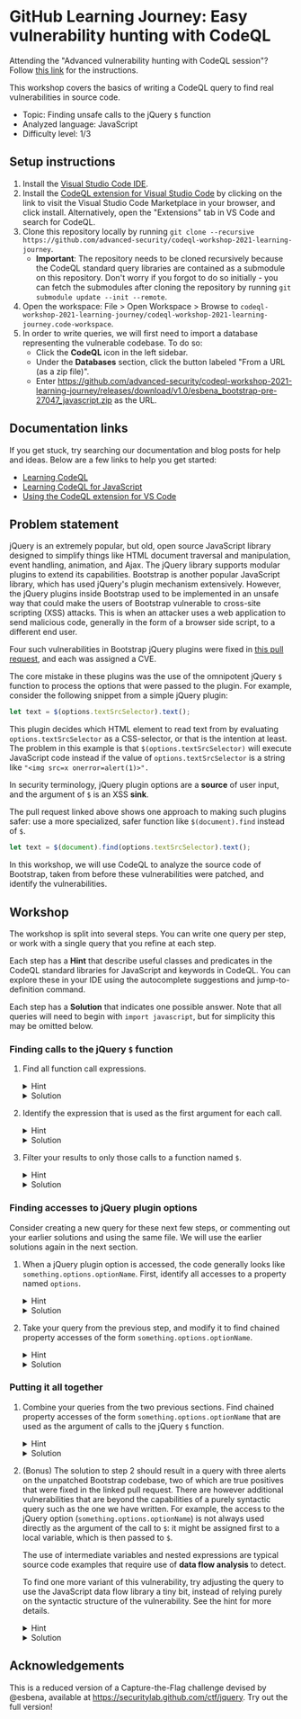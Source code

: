 # GitHub Learning Journey: Easy vulnerability hunting with CodeQL

Attending the "Advanced vulnerability hunting with CodeQL session"? Follow [this link](README-advanced.md) for the instructions.

This workshop covers the basics of writing a CodeQL query to find real vulnerabilities in source code.

- Topic: Finding unsafe calls to the jQuery `$` function
- Analyzed language: JavaScript
- Difficulty level: 1/3

## Setup instructions

1. Install the [Visual Studio Code IDE](https://code.visualstudio.com/download).
1. Install the [CodeQL extension for Visual Studio Code](https://marketplace.visualstudio.com/items?itemName=GitHub.vscode-codeql) by clicking on the link to visit the Visual Studio Code Marketplace in your browser, and click install. Alternatively, open the "Extensions" tab in VS Code and search for CodeQL.
1. Clone this repository locally by running `git clone --recursive https://github.com/advanced-security/codeql-workshop-2021-learning-journey`.
   - **Important**: The repository needs to be cloned recursively because the CodeQL standard query libraries are contained as a submodule on this repository. Don't worry if you forgot to do so initially - you can fetch the submodules after cloning the repository by running `git submodule update --init --remote`.
1. Open the workspace: File > Open Workspace > Browse to `codeql-workshop-2021-learning-journey/codeql-workshop-2021-learning-journey.code-workspace`.
1. In order to write queries, we will first need to import a database representing the vulnerable codebase. To do so:
    - Click the **CodeQL** icon in the left sidebar.
    - Under the **Databases** section, click the button labeled "From a URL (as a zip file)".
    - Enter https://github.com/advanced-security/codeql-workshop-2021-learning-journey/releases/download/v1.0/esbena_bootstrap-pre-27047_javascript.zip as the URL.

## Documentation links
If you get stuck, try searching our documentation and blog posts for help and ideas. Below are a few links to help you get started:
- [Learning CodeQL](https://help.semmle.com/QL/learn-ql)
- [Learning CodeQL for JavaScript](https://help.semmle.com/QL/learn-ql/javascript/ql-for-javascript.html)
- [Using the CodeQL extension for VS Code](https://help.semmle.com/codeql/codeql-for-vscode.html)

## Problem statement

jQuery is an extremely popular, but old, open source JavaScript library designed to simplify things like HTML document traversal and manipulation, event handling, animation, and Ajax. The jQuery library supports modular plugins to extend its capabilities. Bootstrap is another popular JavaScript library, which has used jQuery's plugin mechanism extensively. However, the jQuery plugins inside Bootstrap used to be implemented in an unsafe way that could make the users of Bootstrap vulnerable to cross-site scripting (XSS) attacks. This is when an attacker uses a web application to send malicious code, generally in the form of a browser side script, to a different end user.

Four such vulnerabilities in Bootstrap jQuery plugins were fixed in [this pull request](https://github.com/twbs/bootstrap/pull/27047), and each was assigned a CVE.

The core mistake in these plugins was the use of the omnipotent jQuery `$` function to process the options that were passed to the plugin. For example, consider the following snippet from a simple jQuery plugin:

```javascript
let text = $(options.textSrcSelector).text();
```

This plugin decides which HTML element to read text from by evaluating `options.textSrcSelector` as a CSS-selector, or that is the intention at least. The problem in this example is that `$(options.textSrcSelector)` will execute JavaScript code instead if the value of `options.textSrcSelector` is a string like `"<img src=x onerror=alert(1)>".` 

In security terminology, jQuery plugin options are a **source** of user input, and the argument of `$` is an XSS **sink**.

The pull request linked above shows one approach to making such plugins safer: use a more specialized, safer function like `$(document).find` instead of `$`.
```javascript
let text = $(document).find(options.textSrcSelector).text();
```

In this workshop, we will use CodeQL to analyze the source code of Bootstrap, taken from before these vulnerabilities were patched, and identify the vulnerabilities.

## Workshop
The workshop is split into several steps. You can write one query per step, or work with a single query that you refine at each step.

Each step has a **Hint** that describe useful classes and predicates in the CodeQL standard libraries for JavaScript and keywords in CodeQL. You can explore these in your IDE using the autocomplete suggestions and jump-to-definition command.

Each step has a **Solution** that indicates one possible answer. Note that all queries will need to begin with `import javascript`, but for simplicity this may be omitted below.

### Finding calls to the jQuery `$` function

1. Find all function call expressions.
    <details>
    <summary>Hint</summary>

    A function call is called a `CallExpr` in the CodeQL JavaScript library.
    </details>
     <details>
    <summary>Solution</summary>
    
    ```
    from CallExpr dollarCall
    select dollarCall
    ```
    </details>

1. Identify the expression that is used as the first argument for each call.
    <details>
    <summary>Hint</summary>

    `Expr`, `CallExpr.getArgument(int)`, `and`, `where`
    </details>
    <details>
    <summary>Solution</summary>
    
    ```
    from CallExpr dollarCall, Expr dollarArg
    where dollarArg = dollarCall.getArgument(0)
    select dollarArg
    ```
    </details>

1. Filter your results to only those calls to a function named `$`.
    <details>
    <summary>Hint</summary>

    `CallExpr.getCalleeName()`
    </details><details>
    <summary>Solution</summary>
    
    ```
    from CallExpr dollarCall, Expr dollarArg
    where
      dollarArg = dollarCall.getArgument(0) and
      dollarCall.getCalleeName() = "$"
    select dollarArg
    ```
    </details>

### Finding accesses to jQuery plugin options
Consider creating a new query for these next few steps, or commenting out your earlier solutions and using the same file. We will use the earlier solutions again in the next section.

1. When a jQuery plugin option is accessed, the code generally looks like `something.options.optionName`. First, identify all accesses to a property named `options`.
    <details>
    <summary>Hint</summary>

    Property accesses are called `PropAccess` in the CodeQL JavaScript libraries. Use `PropAccess.getPropertyName()` to identify the property.
    </details>
    <details>
    <summary>Solution</summary>
    
    ```
    from PropAccess optionsAccess
    where optionsAccess.getPropertyName() = "options"
    select optionsAccess
    ```
    </details>

1. Take your query from the previous step, and modify it to find chained property accesses of the form `something.options.optionName`.
    <details>
    <summary>Hint</summary>

    There are two property accesses here, with the second being made upon the result of the first. `PropAccess.getBase()` gives the object whose property is being accessed.
    </details>
    <details>
    <summary>Solution</summary>
    
    ```
    from PropAccess optionsAccess, PropAccess nestedOptionAccess
    where
      optionsAccess.getPropertyName() = "options" and
      nestedOptionAccess.getBase() = optionsAccess
    select nestedOptionAccess
    ```
    </details>

### Putting it all together

1. Combine your queries from the two previous sections. Find chained property accesses of the form `something.options.optionName` that are used as the argument of calls to the jQuery `$` function.
    <details>
    <summary>Hint</summary>
    Declare all the variables you need in the `from` section, and use the `and` keyword to combine all your logical conditions.
    </details>
    <details>
    <summary>Solution</summary>
    
    ```
    from CallExpr dollarCall, Expr dollarArg, PropAccess optionsAccess, PropAccess nestedOptionAccess
    where
      dollarCall.getArgument(0) = dollarArg and
      dollarCall.getCalleeName() = "$" and
      optionsAccess.getPropertyName() = "options" and
      nestedOptionAccess.getBase() = optionsAccess and
      dollarArg = nestedOptionAccess
    select dollarArg
    ```
    </details>

1. (Bonus) The solution to step 2 should result in a query with three alerts on the unpatched Bootstrap codebase, two of which are true positives that were fixed in the linked pull request. There are however additional vulnerabilities that are beyond the capabilities of a purely syntactic query such as the one we have written. For example, the access to the jQuery option (`something.options.optionName`) is not always used directly as the argument of the call to `$`: it might be assigned first to a local variable, which is then passed to `$`.

    The use of intermediate variables and nested expressions are typical source code examples that require use of **data flow analysis** to detect.

    To find one more variant of this vulnerability, try adjusting the query to use the JavaScript data flow library a tiny bit, instead of relying purely on the syntactic structure of the vulnerability. See the hint for more details.

    <details>
    <summary>Hint</summary>

    - If we have an AST node, such as an `Expr`, then [`flow()`](https://help.semmle.com/qldoc/javascript/semmle/javascript/AST.qll/predicate.AST$AST$ValueNode$flow.0.html) will convert it into a __data flow node__, which we can use to reason about the flow of information to/from this expression.
    - If we have a data flow node, then [`getALocalSource()`](https://help.semmle.com/qldoc/javascript/semmle/javascript/dataflow/DataFlow.qll/predicate.DataFlow$DataFlow$Node$getALocalSource.0.html) will give us another data flow node in the same function whose value ends up in this node.
    - If we have a data flow node, then `asExpr()` will turn it back into an AST expression, if possible.
    </details>
    <details>
    <summary>Solution</summary>
    
    ```
    from CallExpr dollarCall, Expr dollarArg, PropAccess optionsAccess, PropAccess nestedOptionAccess
    where
      dollarCall.getArgument(0) = dollarArg and
      dollarCall.getCalleeName() = "$" and
      optionsAccess.getPropertyName() = "options" and
      nestedOptionAccess.getBase() = optionsAccess and
      dollarArg.flow().getALocalSource().asExpr() = nestedOptionAccess
    select dollarArg, nestedOptionAccess
    ```
    </details>

## Acknowledgements

This is a reduced version of a Capture-the-Flag challenge devised by @esbena, available at https://securitylab.github.com/ctf/jquery. Try out the full version!
